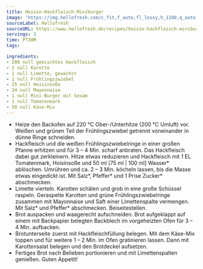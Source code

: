 ```yaml
---
title: Hoisin-Hackfleisch-Miniburger
image: 'https://img.hellofresh.com/c_fit,f_auto,fl_lossy,h_1100,q_auto,w_2600/hellofresh_s3/image/hoisin-hackfleisch-miniburger-e896245d.jpg'
sourceLabel: Hellofresh
sourceURL: https://www.hellofresh.de/recipes/hoisin-hackfleisch-miniburger-61c0ae9f29f6c80bc405d304
servings: 2
time: PT30M
tags:

ingredients:
- 200 null gemischtes Hackfleisch
- 2 null Karotte
- 1 null Limette, gewachst
- 1 null Frühlingszwiebel
- 25 null Hoisinsoße
- 34 null Mayonnaise
- 1 null Mini-Burger mit Sesam
- 1 null Tomatenmark
- 50 null Käse-Mix
---
```


- Heize den Backofen auf 220 °C Ober-/Unterhitze (200 °C Umluft) vor. Weißen und grünen Teil der Frühlingszwiebel getrennt voneinander in dünne Ringe schneiden.
- Hackfleisch und die weißen Frühlingszwiebelringe in einer großen Pfanne erhitzen und für 3 – 4 Min. scharf anbraten. Das Hackfleisch dabei gut zerkleinern. Hitze etwas reduzieren und Hackfleisch mit 1 EL Tomatenmark, Hoisinsoße und 50 ml [75 ml | 100 ml] Wasser\* ablöschen. Umrühren und ca. 2 – 3 Min. köcheln lassen, bis die Masse etwas eingedickt ist. Mit Salz\*, Pfeffer\* und 1 Prise Zucker\* abschmecken.
- Limette vierteln. Karotten schälen und grob in eine große Schüssel raspeln. Geraspelte Karotten und grüne Frühlingszwiebelringe zusammen mit Mayonnaise und Saft einer Limettenspalte vermengen. Mit Salz\* und Pfeffer\* abschmecken. Beiseitestellen.
- Brot auspacken und waagerecht aufschneiden. Brot aufgeklappt auf einem mit Backpapier belegten Backblech im vorgeheizten Ofen für 3 – 4 Min. aufbacken.
- Brotunterseite zuerst mit Hackfleischfüllung belegen. Mit dem Käse-Mix toppen und für weitere 1 – 2 Min. im Ofen gratinieren lassen. Dann mit Karottensalat belegen und den Brotdeckel aufsetzen.
- Fertiges Brot nach Belieben portionieren und mit Limettenspalten genießen. Guten Appetit!
